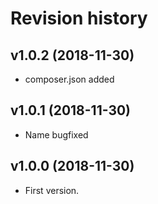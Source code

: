Revision history
=================================



v1.0.2 (2018-11-30)
---------------------------------

* composer.json added



v1.0.1 (2018-11-30)
---------------------------------

* Name bugfixed


v1.0.0 (2018-11-30)
---------------------------------

* First version.
